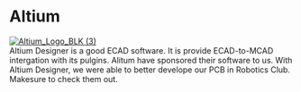 # Altium
[![Altium_Logo_BLK (3)](https://user-images.githubusercontent.com/45313904/209963861-94587430-eea8-4426-b035-8ead452efdd1.svg)](https://www.altium.com/)   
Altium Designer is a good ECAD software. It is provide ECAD-to-MCAD intergation with its pulgins. Alitum have sponsored their software to us. With Altium Designer, we were able to better develope our PCB in Robotics Club. Makesure to check them out. 

